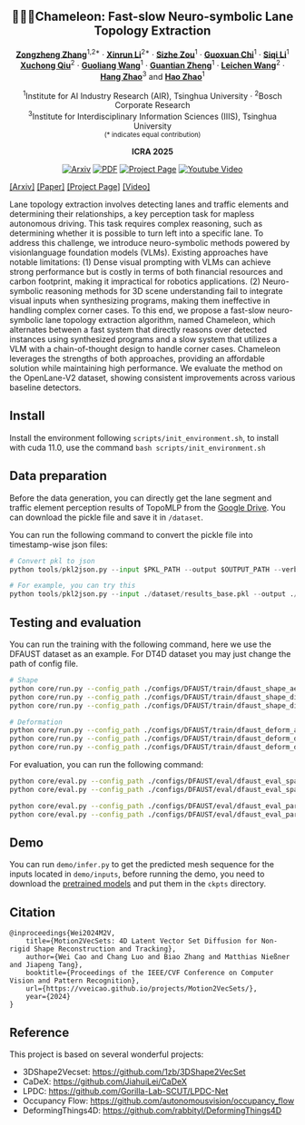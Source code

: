 <div align="center">
<h2>🦖🦎🦕Chameleon: Fast-slow Neuro-symbolic Lane Topology Extraction</h2>

[**Zongzheng Zhang**](https://vveicao.github.io/)<sup>1,2*</sup> · [**Xinrun Li**](https://github.com/netbeifeng)<sup>2*</sup> · [**Sizhe Zou**](https://1zb.github.io/)<sup>1</sup> · [**Guoxuan Chi**](https://1zb.github.io/)<sup>1</sup> · [**Siqi Li**](https://1zb.github.io/)<sup>1</sup> <br>
[**Xuchong Qiu**](https://niessnerlab.org/members/matthias_niessner/profile.html)<sup>2</sup> · [**Guoliang Wang**](https://tangjiapeng.github.io/)<sup>1</sup> · [**Guantian Zheng**](https://1zb.github.io/)<sup>1</sup> · [**Leichen Wang**](https://1zb.github.io/)<sup>2</sup> · [**Hang Zhao**](https://1zb.github.io/)<sup>3</sup> and [**Hao Zhao**](https://1zb.github.io/)<sup>1</sup>

<sup>1</sup>Institute for AI Industry Research (AIR), Tsinghua University · <sup>2</sup>Bosch Corporate Research <br>
<sup>3</sup>Institute for Interdisciplinary Information Sciences (IIIS), Tsinghua University <br>
<sub>(* indicates equal contribution)</sub>

**ICRA 2025**

<a href="https://arxiv.org/abs/2401.06614"><img src='https://img.shields.io/badge/arXiv-M2V-firebrick?logo=arxiv' alt='Arxiv'></a>
<a href="https://arxiv.org/pdf/2401.06614.pdf"><img src='https://img.shields.io/badge/PDF-M2V-orange?logo=googledocs&logoColor=white' alt='PDF'></a>
<a href='https://vveicao.github.io/projects/Motion2VecSets/'><img src='https://img.shields.io/badge/Project_Page-M2V-green?logo=googlechrome&logoColor=white' alt='Project Page'></a>
<a href='https://www.youtube.com/watch?v=VXI3y2o0SqY&ab_channel=MatthiasNiessner'><img src='https://img.shields.io/badge/Video-M2V-red?logo=youtube' alt='Youtube Video'></a>
</div>

[\[Arxiv\]](https://arxiv.org/abs/2401.06614) [\[Paper\]](https://arxiv.org/pdf/2401.06614.pdf) [\[Project Page\]](https://vveicao.github.io/projects/Motion2VecSets/) [\[Video\]](https://www.youtube.com/watch?v=VXI3y2o0SqY&ab_channel=MatthiasNiessner) 


<p>
    Lane topology extraction involves detecting lanes and traffic elements and determining their relationships, a key perception task for mapless autonomous driving. This task requires complex reasoning, such as determining whether it is possible to turn left into a specific lane. To address this challenge, we introduce neuro-symbolic methods powered by visionlanguage foundation models (VLMs). Existing approaches have notable limitations: (1) Dense visual prompting with VLMs can achieve strong performance but is costly in terms of both financial resources and carbon footprint, making it impractical for robotics applications. (2) Neuro-symbolic reasoning methods for 3D scene understanding fail to integrate visual inputs when synthesizing programs, making them ineffective in handling complex corner cases. To this end, we propose a fast-slow neuro-symbolic lane topology extraction algorithm, named Chameleon, which alternates between a fast system that directly reasons over detected instances using synthesized programs and a slow system that utilizes a VLM with a chain-of-thought design to handle corner cases. Chameleon leverages the strengths of both approaches, providing an affordable solution while maintaining high performance. We evaluate the method on the OpenLane-V2 dataset, showing consistent improvements across various baseline detectors.
</p>


## Install

Install the environment following `scripts/init_environment.sh`, to install with cuda 11.0, use the command `bash scripts/init_environment.sh`

## Data preparation

Before the data generation, you can directly get the lane segment and traffic element perception results of TopoMLP from the [Google Drive](https://drive.google.com/file/d/10FUIrxqSPai6eQlqlgIkmBjvtBAyCmJT/view?usp=drive_link). You can download the pickle file and save it in `/dataset`.

You can run the following command to convert the pickle file into timestamp-wise json files:
```python
# Convert pkl to json
python tools/pkl2json.py --input $PKL_PATH --output $OUTPUT_PATH --verbose

# For example, you can try this
python tools/pkl2json.py --input ./dataset/results_base.pkl --output ./dataset/output_json --verbose
```

## Testing and evaluation

You can run the training with the following command, here we use the DFAUST dataset as an example. For DT4D dataset you may just change the path of config file.

```bash
# Shape
python core/run.py --config_path ./configs/DFAUST/train/dfaust_shape_ae.yaml # Shape AE
python core/run.py --config_path ./configs/DFAUST/train/dfaust_shape_diff_sparse.yaml # Diffusion Sparse Input
python core/run.py --config_path ./configs/DFAUST/train/dfaust_shape_diff_partial.yaml # Diffusion Partial Input

# Deformation
python core/run.py --config_path ./configs/DFAUST/train/dfaust_deform_ae.yaml # Deformation AE
python core/run.py --config_path ./configs/DFAUST/train/dfaust_deform_diff_sparse.yaml # Diffusion Sparse Input
python core/run.py --config_path ./configs/DFAUST/train/dfaust_deform_diff_partial.yaml # Diffusion Partial Input
```

For evaluation, you can run the following command:
```bash
python core/eval.py --config_path ./configs/DFAUST/eval/dfaust_eval_sparse.yaml # Test Sparse Unssen Sequence
python core/eval.py --config_path ./configs/DFAUST/eval/dfaust_eval_sparse.yaml --test_ui # Test Sparse Unssen Individual

python core/eval.py --config_path ./configs/DFAUST/eval/dfaust_eval_partial.yaml # Test Partial Unssen Sequence
python core/eval.py --config_path ./configs/DFAUST/eval/dfaust_eval_partial.yaml --test_ui # Test Partial Unssen Individual
```

## Demo

You can run `demo/infer.py` to get the predicted mesh sequence for the inputs located in `demo/inputs`, before running the demo, you need to download the [pretrained models](https://drive.google.com/drive/folders/1dvn-u2BCPkmRWH9wsDdxLOqTV8SzPb7i?usp=sharing) and put them in the `ckpts` directory.

## Citation
```
@inproceedings{Wei2024M2V,
    title={Motion2VecSets: 4D Latent Vector Set Diffusion for Non-rigid Shape Reconstruction and Tracking},
    author={Wei Cao and Chang Luo and Biao Zhang and Matthias Nießner and Jiapeng Tang},
    booktitle={Proceedings of the IEEE/CVF Conference on Computer Vision and Pattern Recognition},
    url={https://vveicao.github.io/projects/Motion2VecSets/},
    year={2024}
} 
```

## Reference
This project is based on several wonderful projects:
- 3DShape2Vecset: https://github.com/1zb/3DShape2VecSet
- CaDeX: https://github.com/JiahuiLei/CaDeX
- LPDC: https://github.com/Gorilla-Lab-SCUT/LPDC-Net
- Occupancy Flow: https://github.com/autonomousvision/occupancy_flow
- DeformingThings4D: https://github.com/rabbityl/DeformingThings4D